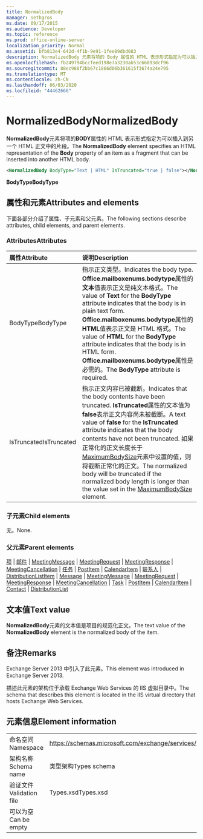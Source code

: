 ```yaml
---
title: NormalizedBody
manager: sethgros
ms.date: 09/17/2015
ms.audience: Developer
ms.topic: reference
ms.prod: office-online-server
localization_priority: Normal
ms.assetid: bfb813e4-642d-4f1b-9e91-1fee89dbd083
description: NormalizedBody 元素将项的 Body 属性的 HTML 表示形式指定为可以插入到另一个 HTML 正文中的片段。
ms.openlocfilehash: fb249794bccfeed198e7a3230ab53c66893dcf96
ms.sourcegitcommit: 88ec988f2bb67c1866d06b361615f3674a24e795
ms.translationtype: MT
ms.contentlocale: zh-CN
ms.lasthandoff: 06/03/2020
ms.locfileid: "44462666"
---
```

# <a name="normalizedbody"></a><span data-ttu-id="478f4-103">NormalizedBody</span><span class="sxs-lookup"><span data-stu-id="478f4-103">NormalizedBody</span></span>

<span data-ttu-id="478f4-104">**NormalizedBody**元素将项的**BODY**属性的 HTML 表示形式指定为可以插入到另一个 HTML 正文中的片段。</span><span class="sxs-lookup"><span data-stu-id="478f4-104">The **NormalizedBody** element specifies an HTML representation of the **Body** property of an item as a fragment that can be inserted into another HTML body.</span></span> 
  
```XML
<NormalizedBody BodyType="Text | HTML" IsTruncated="true | false"></NormalizedBody>
```

 <span data-ttu-id="478f4-105">**BodyType**</span><span class="sxs-lookup"><span data-stu-id="478f4-105">**BodyType**</span></span>
## <a name="attributes-and-elements"></a><span data-ttu-id="478f4-106">属性和元素</span><span class="sxs-lookup"><span data-stu-id="478f4-106">Attributes and elements</span></span>

<span data-ttu-id="478f4-107">下面各部分介绍了属性、子元素和父元素。</span><span class="sxs-lookup"><span data-stu-id="478f4-107">The following sections describe attributes, child elements, and parent elements.</span></span>
  
### <a name="attributes"></a><span data-ttu-id="478f4-108">Attributes</span><span class="sxs-lookup"><span data-stu-id="478f4-108">Attributes</span></span>

|<span data-ttu-id="478f4-109">**属性**</span><span class="sxs-lookup"><span data-stu-id="478f4-109">**Attribute**</span></span>|<span data-ttu-id="478f4-110">**说明**</span><span class="sxs-lookup"><span data-stu-id="478f4-110">**Description**</span></span>|
|:-----|:-----|
|<span data-ttu-id="478f4-111">BodyType</span><span class="sxs-lookup"><span data-stu-id="478f4-111">BodyType</span></span>  <br/> |<span data-ttu-id="478f4-112">指示正文类型。</span><span class="sxs-lookup"><span data-stu-id="478f4-112">Indicates the body type.</span></span> <span data-ttu-id="478f4-113">**Office.mailboxenums.bodytype**属性的**文本**值表示正文是纯文本格式。</span><span class="sxs-lookup"><span data-stu-id="478f4-113">The value of **Text** for the **BodyType** attribute indicates that the body is in plain text form.</span></span> <span data-ttu-id="478f4-114">**Office.mailboxenums.bodytype**属性的**HTML**值表示正文是 HTML 格式。</span><span class="sxs-lookup"><span data-stu-id="478f4-114">The value of **HTML** for the **BodyType** attribute indicates that the body is in HTML form.</span></span> <span data-ttu-id="478f4-115">**Office.mailboxenums.bodytype**属性是必需的。</span><span class="sxs-lookup"><span data-stu-id="478f4-115">The **BodyType** attribute is required.</span></span>  <br/> |
|<span data-ttu-id="478f4-116">IsTruncated</span><span class="sxs-lookup"><span data-stu-id="478f4-116">IsTruncated</span></span>  <br/> |<span data-ttu-id="478f4-117">指示正文内容已被截断。</span><span class="sxs-lookup"><span data-stu-id="478f4-117">Indicates that the body contents have been truncated.</span></span> <span data-ttu-id="478f4-118">**IsTruncated**属性的文本值为**false**表示正文内容尚未被截断。</span><span class="sxs-lookup"><span data-stu-id="478f4-118">A text value of **false** for the **IsTruncated** attribute indicates that the body contents have not been truncated.</span></span> <span data-ttu-id="478f4-119">如果正常化的正文长度长于[MaximumBodySize](maximumbodysize.md)元素中设置的值，则将截断正常化的正文。</span><span class="sxs-lookup"><span data-stu-id="478f4-119">The normalized body will be truncated if the normalized body length is longer than the value set in the [MaximumBodySize](maximumbodysize.md) element.</span></span>  <br/> |
   
### <a name="child-elements"></a><span data-ttu-id="478f4-120">子元素</span><span class="sxs-lookup"><span data-stu-id="478f4-120">Child elements</span></span>

<span data-ttu-id="478f4-121">无。</span><span class="sxs-lookup"><span data-stu-id="478f4-121">None.</span></span>
  
### <a name="parent-elements"></a><span data-ttu-id="478f4-122">父元素</span><span class="sxs-lookup"><span data-stu-id="478f4-122">Parent elements</span></span>

<span data-ttu-id="478f4-123">[项](item.md)  | [邮件](message-ex15websvcsotherref.md)  | [MeetingMessage](meetingmessage.md)  | [MeetingRequest](meetingrequest.md)  | [MeetingResponse](meetingresponse.md)  | [MeetingCancellation](meetingcancellation.md)  | [任务](task.md)  | [PostItem](postitem.md)  | [CalendarItem](calendaritem.md)  | [联系人](contact.md)  | [DistributionList](distributionlist.md)</span><span class="sxs-lookup"><span data-stu-id="478f4-123">[Item](item.md) | [Message](message-ex15websvcsotherref.md) | [MeetingMessage](meetingmessage.md) | [MeetingRequest](meetingrequest.md) | [MeetingResponse](meetingresponse.md) | [MeetingCancellation](meetingcancellation.md) | [Task](task.md) | [PostItem](postitem.md) | [CalendarItem](calendaritem.md) | [Contact](contact.md) | [DistributionList](distributionlist.md)</span></span>
  
## <a name="text-value"></a><span data-ttu-id="478f4-124">文本值</span><span class="sxs-lookup"><span data-stu-id="478f4-124">Text value</span></span>

<span data-ttu-id="478f4-125">**NormalizedBody**元素的文本值是项目的规范化正文。</span><span class="sxs-lookup"><span data-stu-id="478f4-125">The text value of the **NormalizedBody** element is the normalized body of the item.</span></span> 
  
## <a name="remarks"></a><span data-ttu-id="478f4-126">备注</span><span class="sxs-lookup"><span data-stu-id="478f4-126">Remarks</span></span>

<span data-ttu-id="478f4-127">Exchange Server 2013 中引入了此元素。</span><span class="sxs-lookup"><span data-stu-id="478f4-127">This element was introduced in Exchange Server 2013.</span></span>
  
<span data-ttu-id="478f4-128">描述此元素的架构位于承载 Exchange Web Services 的 IIS 虚拟目录中。</span><span class="sxs-lookup"><span data-stu-id="478f4-128">The schema that describes this element is located in the IIS virtual directory that hosts Exchange Web Services.</span></span>
  
## <a name="element-information"></a><span data-ttu-id="478f4-129">元素信息</span><span class="sxs-lookup"><span data-stu-id="478f4-129">Element information</span></span>

|||
|:-----|:-----|
|<span data-ttu-id="478f4-130">命名空间</span><span class="sxs-lookup"><span data-stu-id="478f4-130">Namespace</span></span>  <br/> |https://schemas.microsoft.com/exchange/services/2006/types  <br/> |
|<span data-ttu-id="478f4-131">架构名称</span><span class="sxs-lookup"><span data-stu-id="478f4-131">Schema name</span></span>  <br/> |<span data-ttu-id="478f4-132">类型架构</span><span class="sxs-lookup"><span data-stu-id="478f4-132">Types schema</span></span>  <br/> |
|<span data-ttu-id="478f4-133">验证文件</span><span class="sxs-lookup"><span data-stu-id="478f4-133">Validation file</span></span>  <br/> |<span data-ttu-id="478f4-134">Types.xsd</span><span class="sxs-lookup"><span data-stu-id="478f4-134">Types.xsd</span></span>  <br/> |
|<span data-ttu-id="478f4-135">可以为空</span><span class="sxs-lookup"><span data-stu-id="478f4-135">Can be empty</span></span>  <br/> ||
   

